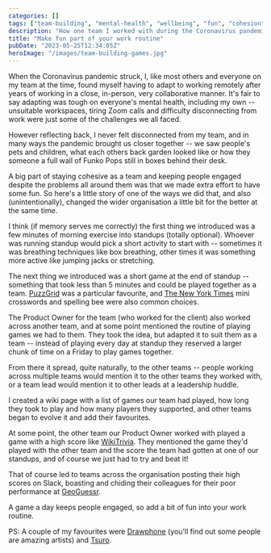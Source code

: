 ```yaml
---
categories: []
tags: ["team-building", "mental-health", "wellbeing", "fun", "cohesion"]
description: "How one team I worked with during the Coronavirus pandemic kept things fun despite being remote, and how in doing so they changed an organisation a little bit for the better."
title: "Make fun part of your work routine"
pubDate: "2023-05-25T12:34:05Z"
heroImage: "/images/team-building-games.jpg"
---
```


When the Coronavirus pandemic struck, I, like most others and everyone on my team at the time, found myself having to adapt to working remotely after years of working in a close, in-person, very collaborative manner.
It's fair to say adapting was tough on everyone's mental health, including my own -- unsuitable workspaces, tiring Zoom calls and difficulty disconnecting from work were just some of the challenges we all faced.

However reflecting back, I never felt disconnected from my team, and in many ways the pandemic brought us closer together -- we saw people's pets and children, what each others back garden looked like or how they someone a full wall of Funko Pops still in boxes behind their desk.

A big part of staying cohesive as a team and keeping people engaged despite the problems all around them was that we made extra effort to have some fun.
So here's a little story of one of the ways we did that, and also (unintentionally), changed the wider organisation a little bit for the better at the same time.

I think (if memory serves me correctly) the first thing we introduced was a few minutes of morning exercise into standups (totally optional).
Whoever was running standup would pick a short activity to start with -- sometimes it was breathing techniques like box breathing, other times it was something more active like jumping jacks or stretching.

The next thing we introduced was a short game at the end of standup -- something that took less than 5 minutes and could be played together as a team.
[PuzzGrid](https://puzzgrid.com) was a particular favourite, and [The New York Times](https://www.nytimes.com/crosswords) mini crosswords and spelling bee were also common choices.

The Product Owner for the team (who worked for the client) also worked across another team, and at some point mentioned the routine of playing games we had to them.
They took the idea, but adapted it to suit them as a team -- instead of playing every day at standup they reserved a larger chunk of time on a Friday to play games together.

From there it spread, quite naturally, to the other teams -- people working across multiple teams would mention it to the other teams they worked with, or a team lead would mention it to other leads at a leadership huddle.

I created a wiki page with a list of games our team had played, how long they took to play and how many players they supported, and other teams began to evolve it and add their favourites.

At some point, the other team our Product Owner worked with played a game with a high score like [WikiTrivia](https://wikitrivia.tomjwatson.com).
They mentioned the game they'd played with the other team and the score the team had gotten at one of our standups, and of course we just had to try and beat it!

That of course led to teams across the organisation posting their high scores on Slack, boasting and chiding their colleagues for their poor performance at [GeoGuessr](https://www.geoguessr.com).

A game a day keeps people engaged, so add a bit of fun into your work routine.

PS: A couple of my favourites were [Drawphone](https://drawphone.tannerkrewson.com) (you'll find out some people are amazing artists) and [Tsuro](https://tsuro.quibbble.com).
